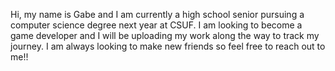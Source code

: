 Hi, my name is Gabe and I am currently a high school senior pursuing a computer science degree next year at CSUF.
I am looking to become a game developer and I will be uploading my work along the way to track my journey.
I am always looking to make new friends so feel free to reach out to me!!

<!---
Gabe998/Gabe998 is a ✨ special ✨ repository because its `README.md` (this file) appears on your GitHub profile.
You can click the Preview link to take a look at your changes.
--->
